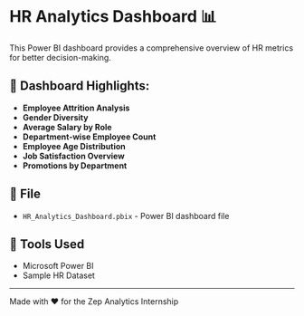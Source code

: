# HR Analytics Dashboard 📊

This Power BI dashboard provides a comprehensive overview of HR metrics for better decision-making.

## 🚀 Dashboard Highlights:
- **Employee Attrition Analysis**
- **Gender Diversity**
- **Average Salary by Role**
- **Department-wise Employee Count**
- **Employee Age Distribution**
- **Job Satisfaction Overview**
- **Promotions by Department**

## 📁 File
- `HR_Analytics_Dashboard.pbix` - Power BI dashboard file

## 🔧 Tools Used
- Microsoft Power BI
- Sample HR Dataset

---

Made with ❤️ for the Zep Analytics Internship
